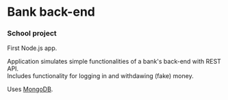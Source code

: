 # Bank back-end

### School project

First Node.js app. 

Application simulates simple functionalities of a bank's back-end with REST API. <br>
Includes functionality for logging in and withdawing (fake) money.

Uses [MongoDB](https://www.mongodb.com/). 

